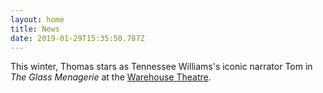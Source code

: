 ```yaml
---
layout: home
title: News
date: 2019-01-29T15:35:50.787Z
---
```

This winter, Thomas stars as Tennessee Williams's iconic narrator Tom in _The Glass Menagerie_ at the [Warehouse Theatre](https://warehousetheatre.com/glassmenagerie/).
